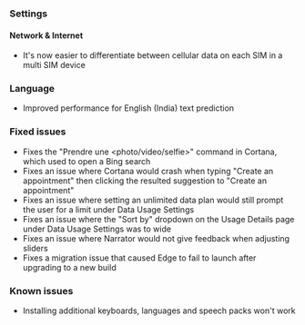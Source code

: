 ### Settings
#### Network & Internet
- It's now easier to differentiate between cellular data on each SIM in a multi SIM device

### Language
- Improved performance for English (India) text prediction

### Fixed issues
- Fixes the "Prendre une &lt;photo/video/selfie&gt;" command in Cortana, which used to open a Bing search
- Fixes an issue where Cortana would crash when typing "Create an appointment" then clicking the resulted suggestion to "Create an appointment"
- Fixes an issue where setting an unlimited data plan would still prompt the user for a limit under Data Usage Settings
- Fixes an issue where the "Sort by" dropdown on the Usage Details page under Data Usage Settings was to wide
- Fixes an issue where Narrator would not give feedback when adjusting sliders
- Fixes a migration issue that caused Edge to fail to launch after upgrading to a new build

### Known issues
- Installing additional keyboards, languages and speech packs won't work
